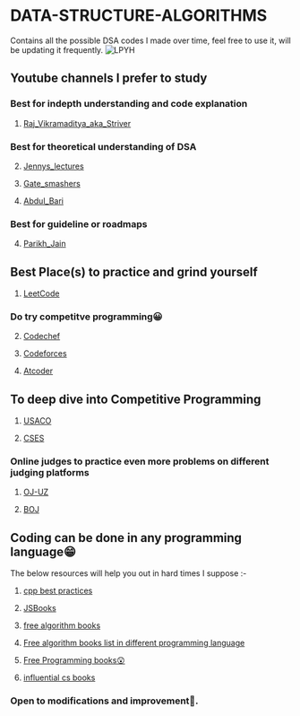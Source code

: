 # DATA-STRUCTURE-ALGORITHMS

Contains all the possible DSA codes I made over time, feel free to use it, will be updating it frequently.
![LPYH](https://user-images.githubusercontent.com/94801952/235389331-369b6c66-11a4-442c-8ae7-1510daece166.gif)

## Youtube channels I prefer to study

<h3> Best for indepth understanding and code explanation </h3>

1. [Raj_Vikramaditya_aka_Striver](https://www.youtube.com/channel/UCJskGeByzRRSvmOyZOz61ig)

<h3> Best for theoretical understanding of DSA </h3>

2. [Jennys_lectures](https://www.youtube.com/channel/UCM-yUTYGmrNvKOCcAl21g3w)

3. [Gate_smashers](https://www.youtube.com/channel/UCJihyK0A38SZ6SdJirEdIOw)

4. [Abdul_Bari](https://www.youtube.com/@abdul_bari)

<h3> Best for guideline or roadmaps </h3>

4. [Parikh_Jain](https://www.youtube.com/watch?v=qqvYFlBJMSw)

## Best Place(s) to practice and grind yourself

1. [LeetCode](https://leetcode.com/)

<h3> Do try competitve programming😀 </h3>

2. [Codechef](https://www.codechef.com/)

3. [Codeforces](https://codeforces.com/)

4. [Atcoder](https://atcoder.jp/)

## To deep dive into Competitive Programming

1. [USACO](https://usaco.guide/)

2. [CSES](https://cses.fi/problemset/)

<h3>Online judges to practice even more problems on different judging platforms</h3>

1. [OJ-UZ](https://oj.uz)

2. [BOJ](https://www.acmicpc.net/)

## Coding can be done in any programming language😁

The below resources will help you out in hard times I suppose :-

1. [cpp best practices](https://github.com/cpp-best-practices/cppbestpractices)

2. [JSBooks](https://github.com/mystroken/JSBooks)

3. [free algorithm books](https://github.com/cjbt/Free-Algorithm-Books)

4. [Free algorithm books list in different programming language](https://github.com/GauravWalia19/Free-Algorithms-Books)

5. [Free Programming books😲](https://github.com/EbookFoundation/free-programming-books)

6. [influential cs books](https://github.com/EbookFoundation/free-programming-books)

### Open to modifications and improvement🧬.
